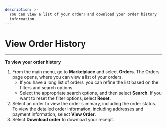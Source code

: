 ```yaml
---
description: >-
  You can view a list of your orders and download your order history
  information.
---
```


# View Order History

***

**To view your order history**

1. From the main menu, go to **Marketplace** and select **Orders**. The Orders page opens, where you can view a list of your orders.
   * If you have a long list of orders, you can refine the list based on the filters and search options.
   * Select the appropriate search options, and then select **Search**. If you want to reset the filter options, select **Reset**.
2. Select an order to view the order summary, including the order status. To view the detailed order information, including addresses and payment information, select **View Order**.&#x20;
3. Select **Download order** to download your receipt.
